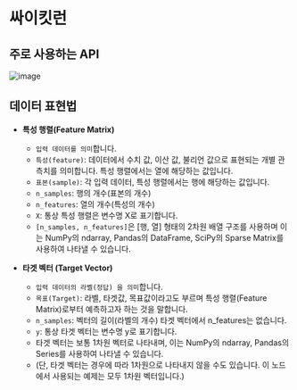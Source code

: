 # 싸이킷런

## 주로 사용하는 API

![image](https://github.com/git-ThLee/AIFFEL_Online_5th/assets/55564114/beb1f952-7953-4ff2-8313-6fbca2689be9)  


## 데이터 표현법

- **특성 행렬(Feature Matrix)**
    - `입력 데이터를 의미`합니다.
    - `특성(feature)`: 데이터에서 수치 값, 이산 값, 불리언 값으로 표현되는 개별 관측치를 의미합니다. 특성 행렬에서는 열에 해당하는 값입니다.
    - `표본(sample)`: 각 입력 데이터, 특성 행렬에서는 행에 해당하는 값입니다.
    - `n_samples`: 행의 개수(표본의 개수)
    - `n_features`: 열의 개수(특성의 개수)
    - `X`: 통상 특성 행렬은 변수명 X로 표기합니다.
    - `[n_samples, n_features]`은 [행, 열] 형태의 2차원 배열 구조를 사용하며 이는 NumPy의 ndarray, Pandas의 DataFrame, SciPy의 Sparse Matrix를 사용하여 나타낼 수 있습니다.

- **타겟 벡터 (Target Vector)**
    - `입력 데이터의 라벨(정답) 을 의미`합니다.
    - `목표(Target)`: 라벨, 타겟값, 목표값이라고도 부르며 특성 행렬(Feature Matrix)로부터 예측하고자 하는 것을 말합니다.
    - `n_samples`: 벡터의 길이(라벨의 개수)
    타겟 벡터에서 n_features는 없습니다.
    - `y`: 통상 타겟 벡터는 변수명 y로 표기합니다.
    - 타겟 벡터는 보통 1차원 벡터로 나타내며, 이는 NumPy의 ndarray, Pandas의 Series를 사용하여 나타낼 수 있습니다.
    - (단, 타겟 벡터는 경우에 따라 1차원으로 나타내지 않을 수도 있습니다. 이 노드에서 사용되는 예제는 모두 1차원 벡터입니다.)